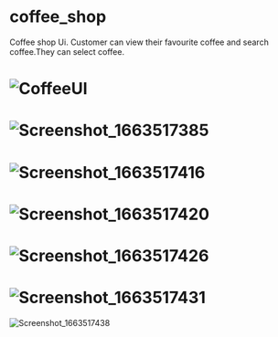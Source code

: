 # coffee_shop

Coffee shop Ui.
Customer can view their favourite coffee and search coffee.They can select coffee.

![CoffeeUI](https://user-images.githubusercontent.com/65438013/190917086-c728a551-c2dc-40d5-b202-3831385d75b3.gif)
===
![Screenshot_1663517385](https://user-images.githubusercontent.com/65438013/190917095-d230ad8b-b98e-488c-ba68-feefdf1a389d.png)
===
![Screenshot_1663517416](https://user-images.githubusercontent.com/65438013/190917096-b6eb332e-b021-44e5-b2d5-f6faaeac6ab1.png)
===
![Screenshot_1663517420](https://user-images.githubusercontent.com/65438013/190917065-d80cd9ad-5f82-4bdf-9194-1c540aa0a916.png)
===
![Screenshot_1663517426](https://user-images.githubusercontent.com/65438013/190917074-e538dc8c-0add-4d1b-87cf-9f4cf4df9eef.png)
===
![Screenshot_1663517431](https://user-images.githubusercontent.com/65438013/190917077-900f55ea-b2b5-4f2e-9cb7-c97df2628bf9.png)
===
![Screenshot_1663517438](https://user-images.githubusercontent.com/65438013/190917080-c4f508f5-3cfa-4c08-9fbf-66a773d5c03a.png)
